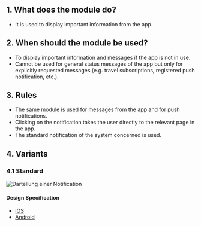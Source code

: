 ## 1. What does the module do?
*   It is used to display important information from the app.

## 2. When should the module be used? 
*   To display important information and messages if the app is not in use. 
*   Cannot be used for general status messages of the app but only for explicitly requested messages (e.g. travel subscriptions, registered push notification, etc.).

## 3. Rules 
*   The same module is used for messages from the app and for push notifications. 
*   Clicking on the notification takes the user directly to the relevant page in the app. 
*   The standard notification of the system concerned is used.

## 4. Variants 
### 4.1 Standard 
![Dartellung einer Notification](https://raw.githubusercontent.com/sbb-design-systems/design-system-mobile-documentation/doku-update/documentation/modules/notification/images/MM04.png 'class: image')

#### Design Specification
*   [iOS](https://sbb.invisionapp.com/d/main#/console/14051805/322943546/inspect)  
*   [Android](https://sbb.invisionapp.com/d/main#/console/14051805/322943547/inspect)